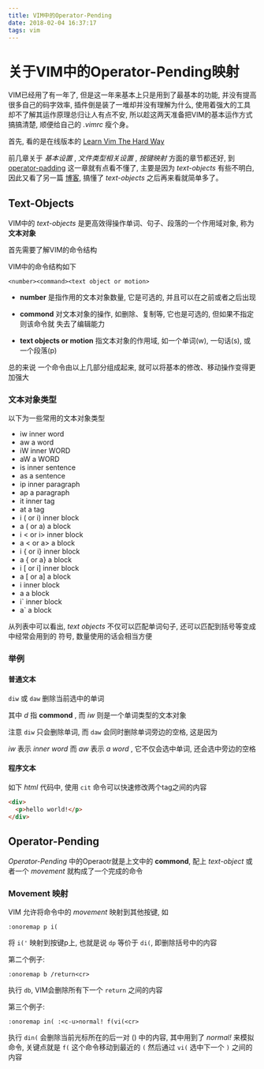 ```yaml
---
title: VIM中的Operator-Pending
date: 2018-02-04 16:37:17
tags: vim
---
```


关于VIM中的Operator-Pending映射
=============================

VIM已经用了有一年了, 但是这一年来基本上只是用到了最基本的功能, 并没有提高很多自己的码字效率,
插件倒是装了一堆却并没有理解为什么,
使用着强大的工具却不了解其运作原理总归让人有点不安, 所以趁这两天准备把VIM的基本运作方式搞搞清楚, 顺便给自己的 _.vimrc_ 瘦个身。

首先, 看的是在线版本的 [Learn Vim The Hard Way][bookurl]

前几章关于 _基本设置_ , _文件类型相关设置_ , _按键映射_ 方面的章节都还好, 到 [operator-padding][operator-padding]
这一章就有点看不懂了, 主要是因为 _text-objects_ 有些不明白, 因此又看了另一篇 [博客][text-objects],
搞懂了 _text-objects_ 之后再来看就简单多了。

Text-Objects
-------------

VIM中的 _text-objects_ 是更高效得操作单词、句子、段落的一个作用域对象, 称为 __文本对象__

首先需要了解VIM的命令结构

VIM中的命令结构如下

```viml
<number><command><text object or motion>
```

* __number__ 是指作用的文本对象数量, 它是可选的, 并且可以在之前或者之后出现

* __commond__ 对文本对象的操作, 如删除、复制等, 它也是可选的, 但如果不指定则该命令就
失去了编辑能力

* __text objects or motion__ 指文本对象的作用域, 如一个单词(w), 一句话(s), 或一个段落(p)

总的来说 一个命令由以上几部分组成起来, 就可以将基本的修改、移动操作变得更加强大

### 文本对象类型

以下为一些常用的文本对象类型

* iw inner word
* aw a word
* iW inner WORD
* aW a WORD
* is inner sentence
* as a sentence
* ip inner paragraph
* ap a paragraph
* it inner tag
* at a tag
* i  ( or i) inner block
* a  ( or a) a block
* i  < or i> inner block
* a  < or a> a block
* i  { or i} inner block
* a  { or a} a block
* i  [ or i] inner block
* a  [ or a] a block
* i  inner block
* a  a block
* i\` inner block
* a\` a block

从列表中可以看出, _text objects_ 不仅可以匹配单词句子, 还可以匹配到括号等变成中经常会用到的
符号, 数量使用的话会相当方便

### 举例

#### 普通文本

`diw` 或 `daw` 删除当前选中的单词

其中 _d_ 指 __commond__ , 而 _iw_ 则是一个单词类型的文本对象

注意 `diw` 只会删除单词, 而 `daw` 会同时删除单词旁边的空格, 这是因为

_iw_ 表示 _inner word_ 而 _aw_ 表示 _a word_ , 它不仅会选中单词, 还会选中旁边的空格

#### 程序文本

如下 _html_ 代码中, 使用 `cit` 命令可以快速修改两个tag之间的内容

```html
<div>
  <p>hello world!</p>
</div>
```

Operator-Pending
----------------

_Operator-Pending_ 中的Operaotr就是上文中的 __commond__,
配上 _text-object_ 或者一个 _movement_ 就构成了一个完成的命令

### Movement 映射

VIM 允许将命令中的 _movement_ 映射到其他按键, 如

```viml
:onoremap p i(
```

将 `i('` 映射到按键p上, 也就是说 `dp` 等价于 `di(`, 即删除括号中的内容

第二个例子:

```viml
:onoremap b /return<cr>
```

执行 `db`, VIM会删除所有下一个 `return` 之间的内容

第三个例子:

```viml
:onoremap in( :<c-u>normal! f(vi(<cr>
```

执行 `din(` 会删除当前光标所在的后一对 () 中的内容, 其中用到了 _normal!_
来模拟命令, 关键点就是 `f(` 这个命令移动到最近的 `(` 然后通过 `vi(` 选中下一个 `)`
之间的内容

[bookurl]: 'http://learnvimscriptthehardway.stevelosh.com/'
[operator-padding]: 'http://learnvimscriptthehardway.stevelosh.com/chapters/15.html'
[text-objects]: 'https://blog.carbonfive.com/2011/10/17/vim-text-objects-the-definitive-guide/'
